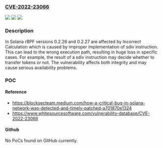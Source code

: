 ### [CVE-2022-23066](https://cve.mitre.org/cgi-bin/cvename.cgi?name=CVE-2022-23066)
![](https://img.shields.io/static/v1?label=Product&message=rbpf&color=blue)
![](https://img.shields.io/static/v1?label=Version&message=n%2Fa&color=blue)
![](https://img.shields.io/static/v1?label=Vulnerability&message=CWE-682%20Incorrect%20Calculation&color=brighgreen)

### Description

In Solana rBPF versions 0.2.26 and 0.2.27 are affected by Incorrect Calculation which is caused by improper implementation of sdiv instruction. This can lead to the wrong execution path, resulting in huge loss in specific cases. For example, the result of a sdiv instruction may decide whether to transfer tokens or not. The vulnerability affects both integrity and may cause serious availability problems.

### POC

#### Reference
- https://blocksecteam.medium.com/how-a-critical-bug-in-solana-network-was-detected-and-timely-patched-a701870e1324
- https://www.whitesourcesoftware.com/vulnerability-database/CVE-2022-23066

#### Github
No PoCs found on GitHub currently.

